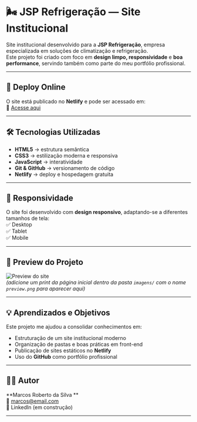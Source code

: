 # 🌬️ JSP Refrigeração — Site Institucional

Site institucional desenvolvido para a **JSP Refrigeração**, empresa especializada em soluções de climatização e refrigeração.  
Este projeto foi criado com foco em **design limpo, responsividade** e **boa performance**, servindo também como parte do meu portfólio profissional.

---

## 🚀 Deploy Online
O site está publicado no **Netlify** e pode ser acessado em:  
🔗 [Acesse aqui](https://SEU-LINK-NO-NETLIFY.netlify.app)

---

## 🛠️ Tecnologias Utilizadas
- **HTML5** → estrutura semântica
- **CSS3** → estilização moderna e responsiva
- **JavaScript** → interatividade
- **Git & GitHub** → versionamento de código
- **Netlify** → deploy e hospedagem gratuita

---

## 📱 Responsividade
O site foi desenvolvido com **design responsivo**, adaptando-se a diferentes tamanhos de tela:  
✅ Desktop  
✅ Tablet  
✅ Mobile  

---

## 📸 Preview do Projeto
![Preview do site](./imagens/preview.png)  
*(adicione um print da página inicial dentro da pasta `imagens/` com o nome `preview.png` para aparecer aqui)*

---

## 💡 Aprendizados e Objetivos
Este projeto me ajudou a consolidar conhecimentos em:
- Estruturação de um site institucional moderno
- Organização de pastas e boas práticas em front-end
- Publicação de sites estáticos no **Netlify**
- Uso do **GitHub** como portfólio profissional

---

## 👨‍💻 Autor
**Marcos Roberto da Silva **  
📧 marcos@email.com  
🔗 LinkedIn (em construção)

---
